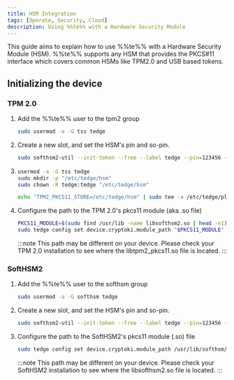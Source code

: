 ```yaml
---
title: HSM Integration
tags: [Operate, Security, Cloud]
description: Using %%te%% with a Hardware Security Module
---
```


This guide aims to explain how to use %%te%% with a Hardware Security Module (HSM). %%te%% supports any HSM that provides the PKCS#11 interface which covers common HSMs like TPM2.0 and USB based tokens.

## Initializing the device

### TPM 2.0

1. Add the %%te%% user to the tpm2 group

    ```sh
    sudo usermod -a -G tss tedge
    ```

1. Create a new slot, and set the HSM's pin and so-pin.

    ```sh
    sudo softhsm2-util --init-token --free --label tedge --pin=123456 --so-pin=12345678
    ```

1. 
    ```sh
    usermod -a -G tss tedge
    sudo mkdir -p "/etc/tedge/hsm"
    sudo chown -R tedge:tedge "/etc/tedge/hsm"
    
    echo "TPM2_PKCS11_STORE=/etc/tedge/hsm" | sudo tee -a /etc/tedge/plugins/tedge-p11-server.conf
    ```

1. Configure the path to the TPM 2.0's pkcs11 module (aka .so file)

    ```sh
    PKCS11_MODULE=$(sudo find /usr/lib -name libsofthsm2.so | head -n1)
    sudo tedge config set device.cryptoki.module_path "$PKCS11_MODULE"
    ```

    :::note
    This path may be different on your device. Please check your TPM 2.0 installation to see where the libtpm2_pkcs11.so file is located.
    :::


### SoftHSM2

1. Add the %%te%% user to the softhsm group

    ```sh
    sudo usermod -a -G softhsm tedge
    ```

1. Create a new slot, and set the HSM's pin and so-pin.

    ```sh
    sudo softhsm2-util --init-token --free --label tedge --pin=123456 --so-pin=12345678
    ```

1. Configure the path to the SoftHSM2's pkcs11 module (.so) file

    ```sh
    sudo tedge config set device.cryptoki.module_path /usr/lib/softhsm/libsofthsm2.so
    ```

    :::note
    This path may be different on your device. Please check your SoftHSM2 installation to see where the libsofthsm2.so file is located.
    :::
